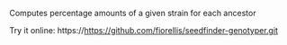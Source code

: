 Computes percentage amounts of a given strain for each ancestor

Try it online: https://https://github.com/fiorellis/seedfinder-genotyper.git
